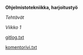 **Ohjelmistotekniikka, harjoitustyö** 

*Tehtävät*

*Viikko 1*

[gitlog.txt](https://github.com/vuorkais/ot-harjoitusty-/blob/master/laskarit/gitlog.txt)

[komentorivi.txt](https://github.com/vuorkais/ot-harjoitusty-/blob/master/laskarit/komentorivi.txt)



